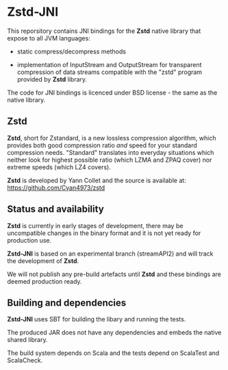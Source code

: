 Zstd-JNI
========

This reporsitory contains JNI bindings for the **Zstd** native library
that expose to all JVM languages:

* static compress/decompress methods

* implementation of InputStream and OutputStream for transparent compression
of data streams compatible with the "zstd" program provided by
**Zstd** library.

The code for JNI bindings is licenced under BSD license - the same as the
native library.

Zstd
----

**Zstd**, short for Zstandard, is a new lossless compression algorithm, which
provides both good compression ratio _and_ speed for your standard compression
needs. "Standard" translates into everyday situations which neither look for
highest possible ratio (which LZMA and ZPAQ cover) nor extreme speeds (which
LZ4 covers).

**Zstd** is developed by Yann Collet and the source is available at:
https://github.com/Cyan4973/zstd


Status and availability
-----------------------

**Zstd** is currently in early stages of development, there may be
uncompatible changes in the binary format and it is not yet ready for
production use.

**Zstd-JNI** is based on an experimental branch (streamAPI2) and will
track the development of **Zstd**.

We will not publish any pre-build artefacts until **Zstd** and these
bindings are deemed production ready.

Building and dependencies
-------------------------

**Zstd-JNI** uses SBT for building the libary and running the tests.

The produced JAR does not have any dependencies and embeds the native
shared library.

The build system depends on Scala and the tests depend on ScalaTest and
ScalaCheck.
